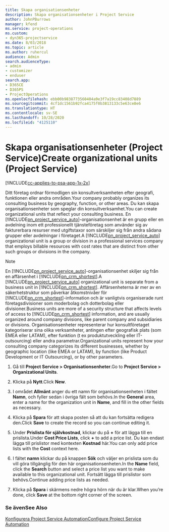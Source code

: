 ```yaml
---
title: Skapa organisationsenheter
description: Skapa organisationsenheter i Project Service
author: JohnPBurrows
manager: kfend
ms.service: project-operations
ms.custom:
- dyn365-projectservice
ms.date: 8/03/2018
ms.topic: article
ms.author: ruhercul
audience: Admin
search.audienceType:
- admin
- customizer
- enduser
search.app:
- D365CE
- D365PS
- ProjectOperations
ms.openlocfilehash: ebb00b9838773560404a9e3f7a19cc83408d7889
ms.sourcegitcommit: 4cf1dc1561b92fca4175f0b3813133c5e63ce8e6
ms.translationtype: HT
ms.contentlocale: sv-SE
ms.lasthandoff: 10/28/2020
ms.locfileid: "4125110"
---
```

# <a name="create-organizational-units-project-service"></a><span data-ttu-id="58df3-103">Skapa organisationsenheter (Project Service)</span><span class="sxs-lookup"><span data-stu-id="58df3-103">Create organizational units (Project Service)</span></span>

[!INCLUDE[cc-applies-to-psa-app-1x-2x](../includes/cc-applies-to-psa-app-1x-2x.md)]

<span data-ttu-id="58df3-104">Ditt företag ordnar förmodligen sin konsultverksamheten efter geografi, funktionen eller andra områden.</span><span class="sxs-lookup"><span data-stu-id="58df3-104">Your company probably organizes its consulting business by geography, function, or other areas.</span></span> <span data-ttu-id="58df3-105">Du kan skapa organisationsenheter som speglar din konsultverksamhet.</span><span class="sxs-lookup"><span data-stu-id="58df3-105">You can create organizational units that reflect your consulting business.</span></span> <span data-ttu-id="58df3-106">En [!INCLUDE[pn_project_service_auto](../includes/pn-project-service-auto.md)]-organisationsenhet är en grupp eller en avdelning inom ett professionellt tjänsteföretag som använder sig av fakturerbara resurser med utgiftstaxor som särskiljer sig från andra sådana grupper eller avdelningar i företaget.</span><span class="sxs-lookup"><span data-stu-id="58df3-106">A [!INCLUDE[pn_project_service_auto](../includes/pn-project-service-auto.md)] organizational unit is a group or division in a professional services company that employs billable resources with cost rates that are distinct from other such groups or divisions in the company.</span></span>  
  
> [!NOTE]
>  <span data-ttu-id="58df3-107">En [!INCLUDE[pn_project_service_auto](../includes/pn-project-service-auto.md)]-organisationsenhet skiljer sig från en affärsenhet i [!INCLUDE[pn_crm_shortest](../includes/pn-crm-shortest.md)].</span><span class="sxs-lookup"><span data-stu-id="58df3-107">A [!INCLUDE[pn_project_service_auto](../includes/pn-project-service-auto.md)] organizational unit is separate from a business unit in [!INCLUDE[pn_crm_shortest](../includes/pn-crm-shortest.md)].</span></span> <span data-ttu-id="58df3-108">Affärsenheterna är mer av en säkerhetstruktur som påverkar åtkomstnivåer för [!INCLUDE[pn_crm_shortest](../includes/pn-crm-shortest.md)]-information och är vanligtvis organiserade runt företagsdivisioner som moderbolag och dotterbolag eller divisioner.</span><span class="sxs-lookup"><span data-stu-id="58df3-108">Business units are more of a security structure that affects levels of access to [!INCLUDE[pn_crm_shortest](../includes/pn-crm-shortest.md)] information, and are usually organized around company divisions, like parent company and subsidiaries or divisions.</span></span> <span data-ttu-id="58df3-109">Organisationsenheter representerar hur konsultföretaget kategoriserar sina olika verksamheter, antingen efter geografisk plats (som EMEA eller LATAM), efter funktion (t ex produktutveckling eller IT-outsourcing) eller andra parametrar.</span><span class="sxs-lookup"><span data-stu-id="58df3-109">Organizational units represent how your consulting company categorizes its different businesses, whether by geographic location (like EMEA or LATAM), by function (like Product Development or IT Outsourcing), or by other parameters.</span></span>  
  
1.  <span data-ttu-id="58df3-110">Gå till **Project Service > Organisationsenheter**.</span><span class="sxs-lookup"><span data-stu-id="58df3-110">Go to **Project Service > Organizational Units**.</span></span>  
  
2.  <span data-ttu-id="58df3-111">Klicka på **Nytt**.</span><span class="sxs-lookup"><span data-stu-id="58df3-111">Click **New**.</span></span>  
  
3.  <span data-ttu-id="58df3-112">I området **Allmänt** anger du ett namn för organisationsenheten i fältet **Namn**, och fyller sedan i övriga fält som behövs.</span><span class="sxs-lookup"><span data-stu-id="58df3-112">In the **General** area, enter a name for the organization unit in **Name**, and fill in the other fields as necessary.</span></span>  
  
4.  <span data-ttu-id="58df3-113">Klicka på **Spara** för att skapa posten så att du kan fortsätta redigera den.</span><span class="sxs-lookup"><span data-stu-id="58df3-113">Click **Save** to create the record so you can continue editing it.</span></span>  
  
5.  <span data-ttu-id="58df3-114">Under **Prislista för självkostnad**, klickar du på **+** för att lägga till en prislista.</span><span class="sxs-lookup"><span data-stu-id="58df3-114">Under **Cost Price Lists**, click **+** to add a price list.</span></span> <span data-ttu-id="58df3-115">Du kan endast lägga till prislistor med kontexten **Kostnad** här.</span><span class="sxs-lookup"><span data-stu-id="58df3-115">You can only add price lists with the **Cost** context here.</span></span>  
  
6.  <span data-ttu-id="58df3-116">I fältet **namn** klickar du på knappen **Sök** och väljer en prislista som du vill göra tillgänglig för den här organisationsenheten.</span><span class="sxs-lookup"><span data-stu-id="58df3-116">In the **Name** field, click the **Search** button and select a price list you want to make available to this organizational unit.</span></span> <span data-ttu-id="58df3-117">Fortsätt lägga till prislistor som behövs.</span><span class="sxs-lookup"><span data-stu-id="58df3-117">Continue adding price lists as needed.</span></span>  
  
7.  <span data-ttu-id="58df3-118">Klicka på **Spara** i skärmens nedre högra hörn när du är klar.</span><span class="sxs-lookup"><span data-stu-id="58df3-118">When you’re done, click **Save** at the bottom right corner of the screen.</span></span>  
  
### <a name="see-also"></a><span data-ttu-id="58df3-119">Se även</span><span class="sxs-lookup"><span data-stu-id="58df3-119">See Also</span></span>  
 [<span data-ttu-id="58df3-120">Konfigurera Project Service Automation</span><span class="sxs-lookup"><span data-stu-id="58df3-120">Configure Project Service Automation</span></span>](../psa/configure.md)
